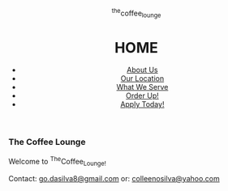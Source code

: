 <!DOCTYPE html>
<html>
<title>The Coffee Lounge</title>
<link type="text/css" rel="stylesheet" href="css/my-stylesheet1.css"/>
<body>
<style>
body {
  background-image: url('img_girl.jpg');
}
</style>

<header>
<p>
<sup>the</sup>coffee<sub>lounge</sub>
</p>
<h1>HOME</h1>
<nav>
<ul>
<li><a href="AboutUs.html">About Us</a></li>
<li><a href="Location.html">Our Location</a></li>
<li><a href="WWeServe.html">What We Serve</a></li>
<li><a href="Order.html">Order Up!</a></li>
<li><a href="acl.html">Apply Today!</a></li>
</ul>
</nav>
</header>
<article>
<section>
<h1>The Coffee Lounge</h1>
<p>Welcome to <sup>The</sup>Coffee<sub>Lounge!</sub></p>
</section>
</article>
<footer>
<p class="contact">Contact: <a href="mailto:go.dasilva8@gmail.com">go.dasilva8@gmail.com</a> or: <a href="mailto:colleenosilva@yahoo.com">colleenosilva@yahoo.com</a></p>
</footer>
</body>
</html>
